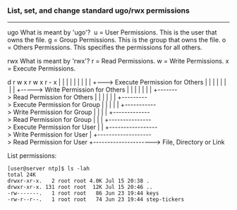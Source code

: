 ### List, set, and change standard ugo/rwx permissions
---

ugo
What is meant by 'ugo'? 
u = User Permissions. This is the user that owns the file.
g = Group Permissions. This is the group that owns the file.
o = Others Permissions. This specifies the permissions for all others.

rwx
What is meant by 'rwx'?
r = Read Permissions.
w = Write Permissions.
x = Execute Permissions.

d r w x r w x r - x
| | | | | | | | | +---> Execute Permission for Others
| | | | | | | | +-----> Write Permission for Others
| | | | | | | +-------> Read Permission for Others
| | | | | | +---------> Execute Permission for Group
| | | | | +-----------> Write Permission for Group
| | | | +-------------> Read Permission for Group
| | | +---------------> Execute Permission for User
| | +-----------------> Write Permission for User
| +-------------------> Read Permission for User
+---------------------> File, Directory or Link

List permissions:
```
[user@server ntp]$ ls -lah
total 24K
drwxr-xr-x.   2 root root 4.0K Jul 15 20:38 .
drwxr-xr-x. 131 root root  12K Jul 15 20:46 ..
-rw-------.   1 root root   86 Jun 23 19:44 keys
-rw-r--r--.   1 root root   74 Jun 23 19:44 step-tickers
```
